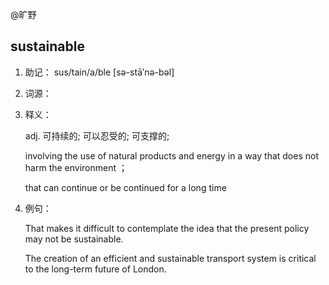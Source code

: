 @旷野

## sustainable

1. 助记： sus/tain/a/ble  [sə-stā′nə-bəl]

2. 词源：

   

3. 释义：

   adj.  可持续的; 可以忍受的; 可支撑的; 

   involving the use of natural products and energy in a way that does not harm the environment ；

   that can continue or be continued for a long time

4. 例句：

   That makes it difficult to contemplate the idea that the present policy may not be sustainable.

   The creation of an efficient and sustainable transport system is critical to the long-term future of London.